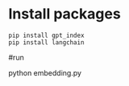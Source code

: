 # Install packages
```
pip install gpt_index
pip install langchain
```

#run 

python embedding.py 
